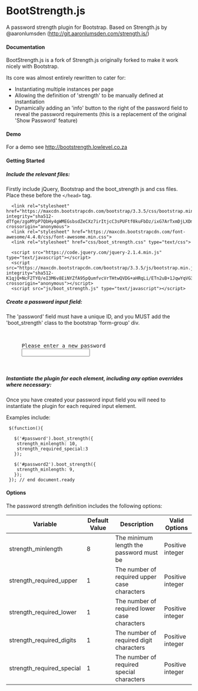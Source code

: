 BootStrength.js
===========

A password strength plugin for Bootstrap. Based on Strength.js by @aaronlumsden (http://git.aaronlumsden.com/strength.js/)

#### Documentation

BootStrength.js is a fork of Strength.js originally forked to make it work nicely with Bootstrap. 

Its core was almost entirely rewritten to cater for:
* Instantiating multiple instances per page
* Allowing the definition of 'strength' to be manually defined at instantiation
* Dynamically adding an 'info' button to the right of the password field to reveal the password requirements (this is a replacement of the original 'Show Password' feature)

#### Demo
For a demo see http://bootstrength.lowlevel.co.za


#### Getting Started

##### Include the relevant files:

Firstly include jQuery, Bootstrap and the boot_strength js and css files. Place these before the `</head>` tag.
```
  <link rel="stylesheet" href="https://maxcdn.bootstrapcdn.com/bootstrap/3.3.5/css/bootstrap.min.css" integrity="sha512-dTfge/zgoMYpP7QbHy4gWMEGsbsdZeCXz7irItjcC3sPUFtf0kuFbDz/ixG7ArTxmDjLXDmezHubeNikyKGVyQ==" crossorigin="anonymous">
  <link rel="stylesheet" href="https://maxcdn.bootstrapcdn.com/font-awesome/4.4.0/css/font-awesome.min.css">
  <link rel="stylesheet" href="css/boot_strength.css" type="text/css">

  <script src="https://code.jquery.com/jquery-2.1.4.min.js" type="text/javascript"></script>
  <script src="https://maxcdn.bootstrapcdn.com/bootstrap/3.3.5/js/bootstrap.min.js" integrity="sha512-K1qjQ+NcF2TYO/eI3M6v8EiNYZfA95pQumfvcVrTHtwQVDG+aHRqLi/ETn2uB+1JqwYqVG3LIvdm9lj6imS/pQ==" crossorigin="anonymous"></script>
  <script src="js/boot_strength.js" type="text/javascript"></script>
```				

##### Create a password input field:

The 'password' field must have a unique ID, and you MUST add the 'boot_strength' class to the bootstrap 'form-group' div.
<pre>
    <div class="form-group <b>boot_strength</b>">
     <label for="password">Please enter a new password</label>
     <input type="password" class="form-control" **id="password"** name="password" value=''>
    </div>
</pre>

##### Instantiate the plugin for each element, including any option overrides where necessary:

Once you have created your password input field you will need to instantiate the plugin for each required input element.

Examples include:

```
 $(function(){

   $('#password').boot_strength({
    strength_minlength: 10,
    strength_required_special:3
   });

   $('#password2').boot_strength({
    strength_minlength: 9,
   });
 }); // end document.ready
```


#### Options

The password strength definition includes the following options:

<table>
	<thead>
		<tr>
			<th>Variable</th>
			<th>Default Value</th>
			<th>Description</th>
			<th>Valid Options</th>
		</tr>
	</thead>
	<tbody>
		<tr>
			<td>strength_minlength</td>
			<td>8</td>
			<td>The minimum length the password must be</td>
			<td>Positive integer</td>
		</tr>
		<tr>
                        <td>strength_required_upper</td>
                        <td>1</td>
                        <td>The number of required upper case characters</td>
                        <td>Positive integer</td>
                </tr>
		<tr>
                        <td>strength_required_lower</td>
                        <td>1</td>
                        <td>The number of required lower case characters</td>
                        <td>Positive integer</td>
                </tr>
		<tr>
                        <td>strength_required_digits</td>
                        <td>1</td>
                        <td>The number of required digit characters</td>
                        <td>Positive integer</td>
                </tr>
		<tr>
                        <td>strength_required_special</td>
                        <td>1</td>
                        <td>The number of required special characters</td>
                        <td>Positive integer</td>
                </tr>
	</tbody>
</table>
